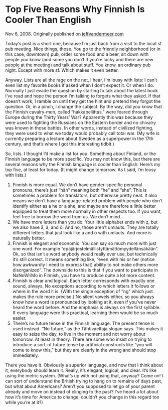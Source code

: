 # Top Five Reasons Why Finnish Is Cooler Than English

Nov 6, 2008. Originally published on [jeffvandermeer.com](https://www.jeffvandermeer.com/2008/11/06/top-five-reasons-why-finnish-is-cooler-than-english/)

Today’s post is a short one, because I’m just back from a visit to the local sf pub meeting. Nice things, those. You go to the friendly neighborhood (or in this case, downtown) pub, order some food and a beer, sit down with people you know (and some you don’t if you’re lucky and there are new people at the meeting) and talk about stuff. You know, an ordinary pub night. Except with more sf. Which makes it even better.

Anyway. Lists are all the rage on the net, I hear. I’m lousy with lists: I can’t even list my favorite books if asked when I don’t expect it. Or when I do. Normally I just evade the question by starting to talk about the latest book I’ve read and hope the person I’m talking to forgets what they asked. If that doesn’t work, I ramble on until they get the hint and pretend they forgot the question. Or, in a pinch, I change the subject. By the way, did you know that the Finnish cavalry-men, called “hakkapeliittas,” were feared through Europe during the Thirty Years’ War? Apparently this was because they were used to fighting the Russians on the Eastern border and no chivalry was known in those battles. In other words, instead of civilized fighting, they were used to what we today would probably call total war. (My wife is currently preparing a lecture about Sweden as a superpower in the 17th century, and that’s where I got this interesting tidbit.)

So, lists. I thought I’d make a list for you. Something about Finland, or the Finnish language to be more specific. You may not know this, but there are several reasons why the Finnish language is cooler than English. Here’s my top five, at least for today. (It might change tomorrow. As I said, I’m lousy with lists.)

1. Finnish is more equal. We don’t have gender-specific personal pronouns, there’s just “hän” meaning both “he” and “she”. This is sometimes a problem for translators, but otherwise pretty neat. It also means we don’t have a language-related problem with people who don’t identify either as a he or a she, and maybe are therefore a little better equipped to treat them more normally in other respects too. If you want, feel free to borrow the word from us. We don’t mind.
2. We have more letters than you do. Your little alphabet ends with z, but we also have å, ä, and ö. And no, those aren’t umlauts. They are totally different letters that just look like a and o with umlauts. And more is naturally better.
3. Finnish is elegant and economic. You can say so much more with just one word. For example “epäjärjestelmällistyttämättömyydellänsäkään”. Ok, so that isn’t a word anybody would really ever use, but technically it’s still correct. It means something like, “even with his or her (notice how awkwardly I need to express that) ability to not make others more disorganized”. The downside to this is that if you want to participate in NaNoWriMo in Finnish, you have to produce quite a lot more content.
4. Finnish is clear and logical. Each letter corresponds with exactly one sound, always. No exceptions according to which letters it follows or where in the word it is. (With the single exception of “ng” which just makes the rule more precise.) No silent vowels either, so you always know how a word is pronounced by looking at it, even if you’ve never heard the word before. And the emphasis is always on the first syllable. If every language were this practical, learning them would be so much easier.
5. There’s no future tense in the Finnish language. The present tense is used instead. “No future,” as the Tähtivaeltaja slogan says. This makes it easy to seize the day, to live in the moment and not worry about tomorrow. At least in theory. There are some who insist on trying to introduce a sort-of future tense by artificial constructs like “you will come to know this,” but they are clearly in the wrong and should stop immediately.

There you have it. Obviously a superior language, and now that I think about it, everybody should learn it. Really, it’s elegant, logical, and clear. It’s like using the metric system. (What’s up with not using that, anyway? Come on! I can sort of understand the British trying to hang on to remains of days past, but what about Americans? Aren’t you supposed to let go of your parent already and move on instead of clinging to the past? I’ve heard a lot about how it’s time for America to change; couldn’t you change in this regard too while you’re at it?)

